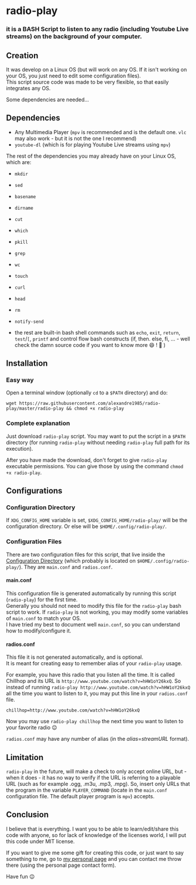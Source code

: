 # radio-play

### it is a BASH Script to listen to any radio (including Youtube Live streams) on the background of your computer.

## Creation
It was develop on a Linux OS (but will work on any OS. If it isn't working on your OS, you just need to edit some configuration files).  
This script source code was made to be very flexible, so that easily integrates any OS.  

Some dependencies are needed...  

## Dependencies

* Any Multimedia Player (`mpv` is recommended and is the default one. `vlc` may also work - but it is not the one I recommend)
* `youtube-dl` (which is for playing Youtube Live streams using `mpv`)

The rest of the dependencies you may already have on your Linux OS, which are:

* `mkdir`
* `sed`
* `basename`
* `dirname`
* `cut`
* `which`
* `pkill`
* `grep`
* `wc`
* `touch`
* `curl`
* `head`
* `rm`
* `notify-send`

* the rest are built-in bash shell commands such as `echo`, `exit`, `return`, `test`/`[`, `printf` and control flow bash constructs (if, then. else, fi, ... - well check the damn source code if you want to know more :smile: ! :sunrise_over_mountains: )

## Installation

### Easy way

Open a terminal window (optionally `cd` to a `$PATH` directory) and do:
```
wget https://raw.githubusercontent.com/alexandre1985/radio-play/master/radio-play && chmod +x radio-play
```

### Complete explanation

Just download `radio-play` script. You may want to put the script in a `$PATH` directory (for running `radio-play` without needing `radio-play` full path for its execution).

After you have made the download, don't forget to give `radio-play` executable permissions. You can give those by using the command `chmod +x radio-play`.

## Configurations

### Configuration Directory

If `XDG_CONFIG_HOME` variable is set, `$XDG_CONFIG_HOME/radio-play/` will be the configuration directory. Or else will be `$HOME/.config/radio-play/`.

### Configuration Files

There are two configuration files for this script, that live inside the [Configuration Directory](#configuration-directory) (which probably is located on `$HOME/.config/radio-play/`). They are `main.conf` and `radios.conf`.  

#### main.conf

This configuration file is generated automatically by running this script (`radio-play`) for the first time.  
Generally you should not need to modify this file for the `radio-play` bash script to work. If `radio-play` is not working, you may modify some variables of `main.conf` to match your OS.  
I have tried my best to document well `main.conf`, so you can understand how to modify/configure it.  

#### radios.conf

This file it is not generated automatically, and is optional.  
It is meant for creating easy to remember alias of your `radio-play` usage.  

For example, you have this radio that you listen all the time. It is called Chillhop and its URL is `http://www.youtube.com/watch?v=hHW1oY26kxQ`. So instead of running `radio-play http://www.youtube.com/watch?v=hHW1oY26kxQ` all the time you want to listen to it, you may put this line in your `radios.conf` file.

```
chillhop=http://www.youtube.com/watch?v=hHW1oY26kxQ
```

Now you may use `radio-play chillhop` the next time you want to listen to your favorite radio :wink: 

`radios.conf` may have any number of alias (in the *alias*=*streamURL* format).

## Limitation

`radio-play` in the future, will make a check to only accept online URL, but - when it does - it has no way to verify if the URL is referring to a playable URL (such as for example .ogg, .m3u, .mp3, .mpg). So, insert only URLs that the program in the variable `PLAYER_COMMAND` (locate in the `main.conf` configuration file. The default player program is `mpv`) accepts.

## Conclusion

I believe that is everything. I want you to be able to learn/edit/share this code with anyone, so for lack of knowledge of the licenses world, I will put this code under MIT license.  

If you want to give me some gift for creating this code, or just want to say something to me, go to [my personal page](https://alexandre1985.github.io/) and you can contact me throw there (using the personal page contact form).

Have fun :wink:
